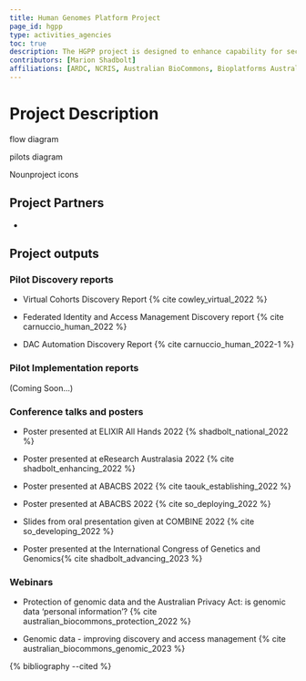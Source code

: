 ```yaml
---
title: Human Genomes Platform Project
page_id: hgpp
type: activities_agencies
toc: true
description: The HGPP project is designed to enhance capability for securely and responsibly sharing human genome research data nationally and internationally, ensuring maximum value can be derived from these valuable assets.
contributors: [Marion Shadbolt]
affiliations: [ARDC, NCRIS, Australian BioCommons, Bioplatforms Australia, AU]
---
```


# Project Description


flow diagram

pilots diagram

Nounproject icons 

## Project Partners

-

## Project outputs

### Pilot Discovery reports

- Virtual Cohorts Discovery Report {% cite cowley_virtual_2022 %}

- Federated Identity and Access Management Discovery report {% cite carnuccio_human_2022 %}

- DAC Automation Discovery Report {% cite carnuccio_human_2022-1 %}

### Pilot Implementation reports

(Coming Soon...)

### Conference talks and posters

- Poster presented at ELIXIR All Hands 2022 {% shadbolt_national_2022 %} 

- Poster presented at eResearch Australasia 2022 {% cite shadbolt_enhancing_2022 %}

- Poster presented at ABACBS 2022 {% cite taouk_establishing_2022 %}

- Poster presented at ABACBS 2022 {% cite so_deploying_2022 %}

- Slides from oral presentation given at COMBINE 2022 {% cite so_developing_2022 %}

- Poster presented at the International Congress of Genetics and Genomics{% cite shadbolt_advancing_2023 %}

### Webinars

- Protection of genomic data and the Australian Privacy Act: is genomic data ‘personal information’? {% cite australian_biocommons_protection_2022 %}

- Genomic data - improving discovery and access management {% cite australian_biocommons_genomic_2023 %}

{% bibliography --cited %}

